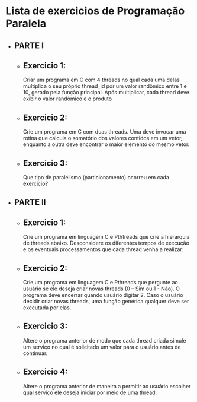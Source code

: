 # Lista de exercicios de Programação Paralela

- ## **PARTE I**

    - ## **Exercicio 1:**

        Criar um programa em C com 4 threads no qual cada uma delas multiplica o seu próprio thread_id por um valor randômico entre 1 e 10, gerado pela função principal. Após multiplicar, cada thread deve exibir o valor randômico e o produto

    - ## **Exercicio 2:**

        Crie um programa em C com duas threads. Uma deve invocar uma rotina que calcula o somatório dos valores contidos em um vetor, enquanto a outra deve encontrar o maior elemento do mesmo vetor.

    - ## **Exercicio 3:**

        Que tipo de paralelismo (particionamento) ocorreu em cada exercício?

- ## **PARTE II**

    - ## **Exercicio 1:**

        Crie um programa em linguagem C e Pthtreads que crie a hierarquia de threads abaixo. Desconsidere os diferentes tempos de execução e os eventuais processamentos que cada thread venha a realizar:

    - ## **Exercicio 2:**

        Crie um programa em linguagem C e Pthreads que pergunte ao usuário se ele deseja criar novas threads (0 – Sim ou 1 - Não). O programa deve encerrar quando usuário digitar 2. Caso o usuário decidir criar novas threads, uma função genérica qualquer deve ser executada por elas.

    - ## **Exercicio 3:**

        Altere o programa anterior de modo que cada thread criada simule um serviço no qual é solicitado um valor para o usuário antes de continuar.

    - ## **Exercicio 4:**

        Altere o programa anterior de maneira a permitir ao usuário escolher qual serviço ele deseja iniciar por meio de uma thread.